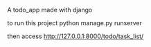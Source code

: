 A todo_app made with django

to run this project
  python manage.py runserver

then access
  http://127.0.0.1:8000/todo/task_list/
